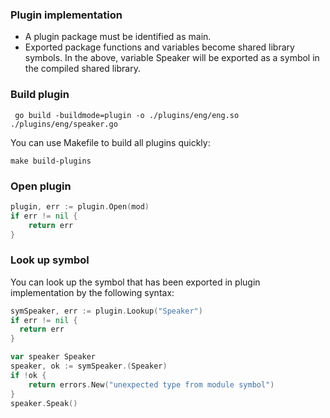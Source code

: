 ### Plugin implementation
- A plugin package must be identified as main.
- Exported package functions and variables become shared library symbols. In the above, variable Speaker will be exported as a symbol in the compiled shared library.

### Build plugin
```shell
 go build -buildmode=plugin -o ./plugins/eng/eng.so ./plugins/eng/speaker.go
```

You can use Makefile to build all plugins quickly:
```shell
make build-plugins
```

### Open plugin
```go
plugin, err := plugin.Open(mod)
if err != nil {
    return err
}
```

### Look up symbol

You can look up the symbol that has been exported in plugin implementation by the following syntax:
```go
symSpeaker, err := plugin.Lookup("Speaker")
if err != nil {
  return err
}

var speaker Speaker
speaker, ok := symSpeaker.(Speaker)
if !ok {
    return errors.New("unexpected type from module symbol")
}
speaker.Speak()
```
